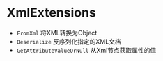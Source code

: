# XmlExtensions
- <code>FromXml</code> 将XML转换为Object
- <code>Deserialize</code> 反序列化指定的XML文档
- <code>GetAttributeValueOrNull</code> 从Xml节点获取属性的值